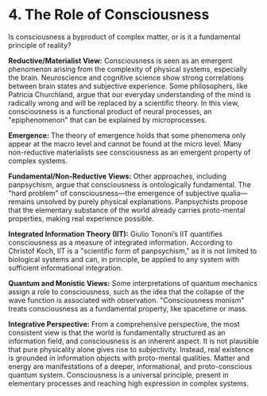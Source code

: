 # 4. The Role of Consciousness

Is consciousness a byproduct of complex matter, or is it a fundamental principle of reality?

**Reductive/Materialist View:**
Consciousness is seen as an emergent phenomenon arising from the complexity of physical systems, especially the brain. Neuroscience and cognitive science show strong correlations between brain states and subjective experience. Some philosophers, like Patricia Churchland, argue that our everyday understanding of the mind is radically wrong and will be replaced by a scientific theory. In this view, consciousness is a functional product of neural processes, an "epiphenomenon" that can be explained by microprocesses.

**Emergence:**
The theory of emergence holds that some phenomena only appear at the macro level and cannot be found at the micro level. Many non-reductive materialists see consciousness as an emergent property of complex systems.

**Fundamental/Non-Reductive Views:**
Other approaches, including panpsychism, argue that consciousness is ontologically fundamental. The "hard problem" of consciousness—the emergence of subjective qualia—remains unsolved by purely physical explanations. Panpsychists propose that the elementary substance of the world already carries proto-mental properties, making real experience possible.

**Integrated Information Theory (IIT):**
Giulio Tononi’s IIT quantifies consciousness as a measure of integrated information. According to Christof Koch, IIT is a "scientific form of panpsychism," as it is not limited to biological systems and can, in principle, be applied to any system with sufficient informational integration.

**Quantum and Monistic Views:**
Some interpretations of quantum mechanics assign a role to consciousness, such as the idea that the collapse of the wave function is associated with observation. "Consciousness monism" treats consciousness as a fundamental property, like spacetime or mass.

**Integrative Perspective:**
From a comprehensive perspective, the most consistent view is that the world is fundamentally structured as an information field, and consciousness is an inherent aspect. It is not plausible that pure physicality alone gives rise to subjectivity. Instead, real existence is grounded in information objects with proto-mental qualities. Matter and energy are manifestations of a deeper, informational, and proto-conscious quantum system. Consciousness is a universal principle, present in elementary processes and reaching high expression in complex systems.
